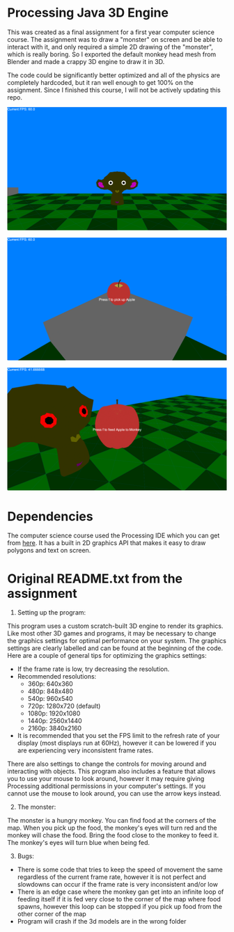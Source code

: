 # Processing Java 3D Engine

This was created as a final assignment for a first year computer science course. The assignment was to draw a "monster" on screen and be able to interact with it, and only required a simple 2D drawing of the "monster", which is really boring. So I exported the default monkey head mesh from Blender and made a crappy 3D engine to draw it in 3D.

The code could be significantly better optimized and all of the physics are completely hardcoded, but it ran well enough to get 100% on the assignment. Since I finished this course, I will not be actively updating this repo.

![Screenshot1](https://raw.githubusercontent.com/GREENSHELLRAGE/processing-java-3d-engine/main/screenshots/Screen%20Shot%202022-12-09%20at%2011.51.40%20PM.png)

![Screenshot2](https://raw.githubusercontent.com/GREENSHELLRAGE/processing-java-3d-engine/main/screenshots/Screen%20Shot%202022-12-09%20at%2011.52.27%20PM.png)

![Screenshot3](https://raw.githubusercontent.com/GREENSHELLRAGE/processing-java-3d-engine/main/screenshots/Screen%20Shot%202022-12-09%20at%2011.52.56%20PM.png)

# Dependencies

The computer science course used the Processing IDE which you can get from [here](https://processing.org/download). It has a built in 2D graphics API that makes it easy to draw polygons and text on screen.

# Original README.txt from the assignment

1. Setting up the program:


This program uses a custom scratch-built 3D engine to render its graphics. Like most other 3D games and programs, it may be necessary to change the graphics settings for optimal performance on your system. The graphics settings are clearly labelled and can be found at the beginning of the code. Here are a couple of general tips for optimizing the graphics settings:
- If the frame rate is low, try decreasing the resolution.
- Recommended resolutions:
	- 360p: 640x360
	- 480p: 848x480
	- 540p: 960x540
	- 720p: 1280x720 (default)
	- 1080p: 1920x1080
	- 1440p: 2560x1440
	- 2160p: 3840x2160
- It is recommended that you set the FPS limit to the refresh rate of your display (most displays run at 60Hz), however it can be lowered if you are experiencing very inconsistent frame rates.

There are also settings to change the controls for moving around and interacting with objects. This program also includes a feature that allows you to use your mouse to look around, however it may require giving Processing additional permissions in your computer's settings. If you cannot use the mouse to look around, you can use the arrow keys instead.


2. The monster:


The monster is a hungry monkey. You can find food at the corners of the map. When you pick up the food, the monkey's eyes will turn red and the monkey will chase the food. Bring the food close to the monkey to feed it. The monkey's eyes will turn blue when being fed.


3. Bugs:


- There is some code that tries to keep the speed of movement the same regardless of the current frame rate, however it is not perfect and slowdowns can occur if the frame rate is very inconsistent and/or low
- There is an edge case where the monkey gan get into an infinite loop of feeding itself if it is fed very close to the corner of the map where food spawns, however this loop can be stopped if you pick up food from the other corner of the map
- Program will crash if the 3d models are in the wrong folder
